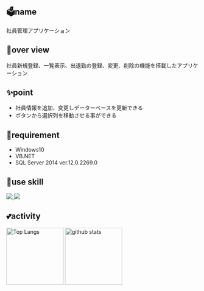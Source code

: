 ## 🗳name
社員管理アプリケーション

## 💬over view
社員新規登録、一覧表示、出退勤の登録、変更、削除の機能を搭載したアプリケーション

## ✨point
- 社員情報を追加、変更しデーターベースを更新できる
- ボタンから選択列を移動させる事ができる

## 📱requirement
- Windows10
- VB.NET
- SQL Server 2014 ver.12.0.2269.0

## 🌱use skill
<p align="left">
  <a href="https://skillicons.dev">
    <img src="https://skillicons.dev/icons?i=git,visualstudio,dotnet" />
    <img src="https://go-skill-icons.vercel.app/api/icons?i=sqlserver" />
    </a>
</p>

## 💕activity
<p align="left"> 
  <img alt="Top Langs" height="150px" src="https://github-readme-stats.vercel.app/api/top-langs/?username=d-tsukamoto&layout=compact&show_icons=true&theme=onedark" />
  <img alt="github stats" height="150px" src="https://github-readme-stats.vercel.app/api?username=d-tsukamoto&theme=onedark&show_icons=ture" />
</p>
